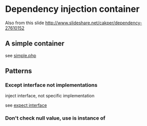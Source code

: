 # Dependency injection container

Also from this slide http://www.slideshare.net/cakper/dependency-27610152

## A simple container

see [simple.php](dic/simple.php)

## Patterns

### Except interface not implementations

inject interface, not specific implementation

see [expect interface](dic/ExpectInterface.php)

### Don't check null value, use is instance of

````

````